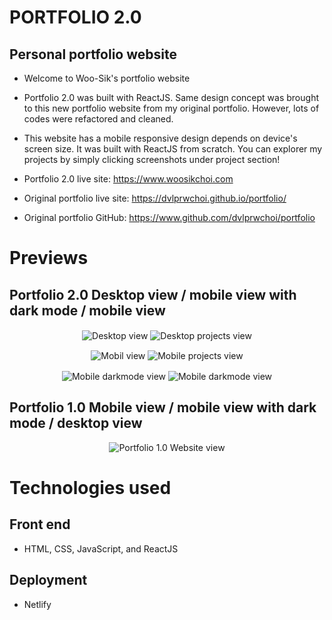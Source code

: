 # PORTFOLIO 2.0

## Personal portfolio website

- Welcome to Woo-Sik's portfolio website
- Portfolio 2.0 was built with ReactJS. Same design concept was brought to this new portfolio website from my original portfolio. However, lots of codes were refactored and cleaned.
- This website has a mobile responsive design depends on device's screen size. It was built with ReactJS from scratch. You can explorer my projects by simply clicking screenshots under project section!

- Portfolio 2.0 live site:
  https://www.woosikchoi.com

- Original portfolio live site:
  https://dvlprwchoi.github.io/portfolio/

- Original portfolio GitHub:
  https://www.github.com/dvlprwchoi/portfolio

# Previews

## Portfolio 2.0 Desktop view / mobile view with dark mode / mobile view

<p align = 'center'>
<img align='center' src='https://raw.githubusercontent.com/dvlprwchoi/portfolio-2/main/src/img/portfolio-screenshot-desktop-20220124.png' alt='Desktop view' />
<img align='center' src='https://raw.githubusercontent.com/dvlprwchoi/portfolio-2/main/src/img/portfolio-screenshot-desktop-projects-20220124.png' alt='Desktop projects view' />
</p>

<p align = 'center'>
<img align='center' src='https://raw.githubusercontent.com/dvlprwchoi/portfolio-2/main/src/img/portfolio-screenshot-mobile-20220124.png' alt='Mobil view' />
<img align='center' src='https://raw.githubusercontent.com/dvlprwchoi/portfolio-2/main/src/img/portfolio-screenshot-mobile-projects-20220124.png' alt='Mobile projects view' />
</p>

<p align = 'center'>
<img align='center' src='https://raw.githubusercontent.com/dvlprwchoi/portfolio-2/main/src/img/portfolio-screenshot-mobile-dark-20220124.png' alt='Mobile darkmode view' />
<img align='center' src='https://raw.githubusercontent.com/dvlprwchoi/portfolio-2/main/src/img/portfolio-screenshot-mobile-dark-2-20220124.png' alt='Mobile darkmode view' />
</p>

## Portfolio 1.0 Mobile view / mobile view with dark mode / desktop view

<p align = 'center'>
<img align='center' src='https://raw.githubusercontent.com/dvlprwchoi/portfolio/main/img/portfolio-screenshot-20220115.png' alt='Portfolio 1.0 Website view' />
</p>

# Technologies used

## Front end

- HTML, CSS, JavaScript, and ReactJS

## Deployment

- Netlify
